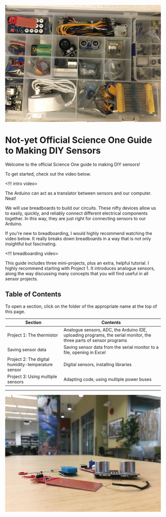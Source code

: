 ![A sensor kit](images/sensor-kit.JPG)

# Not-yet Official Science One Guide to Making DIY Sensors

Welcome to the official Science One guide to making DIY sensors!

To get started, check out the video below.

<!!! intro video>

The Arduino can act as a translator between sensors and our computer. Neat!

We will use breadboards to build our circuits. These nifty devices allow us to easily, quickly, and reliably connect different electrical components together. In this way, they are just right for connecting sensors to our Arduino.

If you're new to breadboarding, I would highly recommend watching the video below. It really breaks down breadboards in a way that is not only insightful but fascinating.

<!!! breadboarding video>

This guide includes three mini-projects, plus an extra, helpful tutorial. I highly recommend starting with Project 1. It introduces analogue sensors, along the way discussing many concepts that you will find useful in all sensor projects.

## Table of Contents

To open a section, click on the folder of the appropriate name at the top of this page.

| Section | Contents |
|-----|-----|
| Project 1: The thermistor | Analogue sensors, ADC, the Arduino IDE, uploading programs, the serial monitor, the three parts of sensor programs |
| Saving sensor data | Saving sensor data from the serial monitor to a file, opening in Excel |
| Project 2: The digital humidity-temperature sensor | Digital sensors, installing libraries |
| Project 3: Using multiple sensors | Adapting code, using multiple power buses |

---

![Photo of sensors on table](images/sensors-ikb2.JPG)
